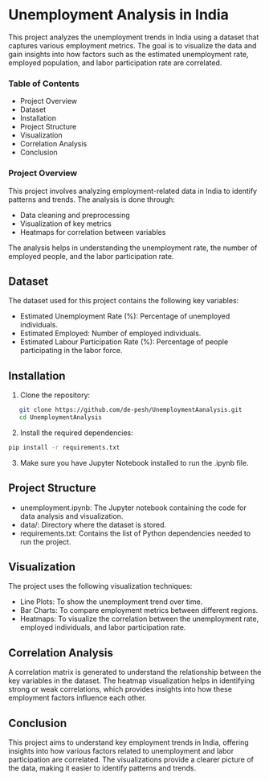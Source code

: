 # Unemployment Analysis in India

This project analyzes the unemployment trends in India using a dataset that captures various employment metrics. The goal is to visualize the data and gain insights into how factors such as the estimated unemployment rate, employed population, and labor participation rate are correlated.

### Table of Contents

-	Project Overview
-	Dataset
-	Installation
-	Project Structure
-	Visualization
-	Correlation Analysis
-	Conclusion

### Project Overview

This project involves analyzing employment-related data in India to identify patterns and trends. The analysis is done through:

-	Data cleaning and preprocessing
-	Visualization of key metrics
-	Heatmaps for correlation between variables

The analysis helps in understanding the unemployment rate, the number of employed people, and the labor participation rate.

## Dataset

The dataset used for this project contains the following key variables:

-	Estimated Unemployment Rate (%): Percentage of unemployed individuals.
-	Estimated Employed: Number of employed individuals.
-	Estimated Labour Participation Rate (%): Percentage of people participating in the labor force.

## Installation

1.	Clone the repository:
 ```bash
    git clone https://github.com/de-pesh/UnemploymentAanalysis.git
    cd UnemploymentAnalysis
```
2.	Install the required dependencies:
```bash
pip install -r requirements.txt
```
3.	Make sure you have Jupyter Notebook installed to run the .ipynb file.

## Project Structure

-	unemployment.ipynb: The Jupyter notebook containing the code for data analysis and visualization.
-	data/: Directory where the dataset is stored.
-	requirements.txt: Contains the list of Python dependencies needed to run the project.

## Visualization

The project uses the following visualization techniques:

-	Line Plots: To show the unemployment trend over time.
-	Bar Charts: To compare employment metrics between different regions.
-	Heatmaps: To visualize the correlation between the unemployment rate, employed individuals, and labor participation rate.

## Correlation Analysis

A correlation matrix is generated to understand the relationship between the key variables in the dataset. The heatmap visualization helps in identifying strong or weak correlations, which provides insights into how these employment factors influence each other.

## Conclusion

This project aims to understand key employment trends in India, offering insights into how various factors related to unemployment and labor participation are correlated. The visualizations provide a clearer picture of the data, making it easier to identify patterns and trends.
